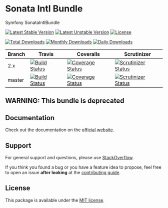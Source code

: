 # Sonata Intl Bundle

Symfony SonataIntlBundle

[![Latest Stable Version](https://poser.pugx.org/sonata-project/intl-bundle/v/stable)](https://packagist.org/packages/sonata-project/intl-bundle)
[![Latest Unstable Version](https://poser.pugx.org/sonata-project/intl-bundle/v/unstable)](https://packagist.org/packages/sonata-project/intl-bundle)
[![License](https://poser.pugx.org/sonata-project/intl-bundle/license)](https://packagist.org/packages/sonata-project/intl-bundle)

[![Total Downloads](https://poser.pugx.org/sonata-project/intl-bundle/downloads)](https://packagist.org/packages/sonata-project/intl-bundle)
[![Monthly Downloads](https://poser.pugx.org/sonata-project/intl-bundle/d/monthly)](https://packagist.org/packages/sonata-project/intl-bundle)
[![Daily Downloads](https://poser.pugx.org/sonata-project/intl-bundle/d/daily)](https://packagist.org/packages/sonata-project/intl-bundle)

Branch | Travis | Coveralls | Scrutinizer |
------ | ------ | --------- | ----------- |
2.x   | [![Build Status][travis_stable_badge]][travis_stable_link]     | [![Coverage Status][coveralls_stable_badge]][coveralls_stable_link]     | [![Scrutinizer Status][scrutinizer_stable_badge]][scrutinizer_stable_link] |
master | [![Build Status][travis_unstable_badge]][travis_unstable_link] | [![Coverage Status][coveralls_unstable_badge]][coveralls_unstable_link] | [![Scrutinizer Status][scrutinizer_unstable_badge]][scrutinizer_unstable_link] |

## WARNING: This bundle is deprecated

## Documentation

Check out the documentation on the [official website](https://sonata-project.org/bundles/intl).

## Support

For general support and questions, please use [StackOverflow](http://stackoverflow.com/questions/tagged/sonata).

If you think you found a bug or you have a feature idea to propose, feel free to open an issue
**after looking** at the [contributing guide](CONTRIBUTING.md).

## License

This package is available under the [MIT license](LICENSE).

[travis_stable_badge]: https://travis-ci.org/sonata-project/SonataIntlBundle.svg?branch=2.x
[travis_stable_link]: https://travis-ci.org/sonata-project/SonataIntlBundle
[travis_unstable_badge]: https://travis-ci.org/sonata-project/SonataIntlBundle.svg?branch=master
[travis_unstable_link]: https://travis-ci.org/sonata-project/SonataIntlBundle

[coveralls_stable_badge]: https://coveralls.io/repos/github/sonata-project/SonataIntlBundle/badge.svg?branch=2.x
[coveralls_stable_link]: https://coveralls.io/github/sonata-project/SonataIntlBundle?branch=2.x
[coveralls_unstable_badge]: https://coveralls.io/repos/github/sonata-project/SonataIntlBundle/badge.svg?branch=master
[coveralls_unstable_link]: https://coveralls.io/github/sonata-project/SonataIntlBundle?branch=master

[scrutinizer_stable_badge]: https://scrutinizer-ci.com/g/sonata-project/SonataIntlBundle/badges/quality-score.png?b=2.x
[scrutinizer_stable_link]: https://scrutinizer-ci.com/g/sonata-project/SonataIntlBundle/?branch=2.x
[scrutinizer_unstable_badge]: https://scrutinizer-ci.com/g/sonata-project/SonataIntlBundle/badges/quality-score.png?b=master
[scrutinizer_unstable_link]: https://scrutinizer-ci.com/g/sonata-project/SonataIntlBundle/?branch=master
